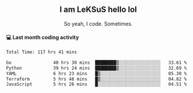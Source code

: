 <h2 align="center">I am LeKSuS hello lol</h2>
<p align="center">So yeah, I code. Sometimes.</p>

#### :computer: Last month coding activity
<!--START_SECTION:waka-->

```txt
Total Time: 117 hrs 41 mins

Go                40 hrs 30 mins  ████████▒░░░░░░░░░░░░░░░░   33.61 %
Python            39 hrs 24 mins  ████████▒░░░░░░░░░░░░░░░░   32.69 %
YAML              6 hrs 23 mins   █▒░░░░░░░░░░░░░░░░░░░░░░░   05.30 %
Terraform         5 hrs 48 mins   █▒░░░░░░░░░░░░░░░░░░░░░░░   04.82 %
JavaScript        5 hrs 26 mins   █░░░░░░░░░░░░░░░░░░░░░░░░   04.51 %
```

<!--END_SECTION:waka-->
